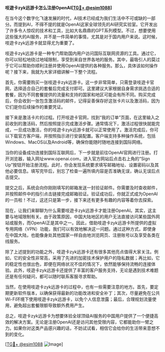 **吱遊卡zyk远游卡怎么注册OpenAI[[TG💪+ @esim1088](https://t.me/s/esim1088)]**

在当今这个数字化飞速发展的时代，AI技术已经成为我们生活中不可或缺的一部分。而提到AI，不得不提的就是OpenAI这家全球领先的AI研究实验室。它开发出了许多令人惊叹的技术和工具，比如大名鼎鼎的GPT系列模型。不过，想要使用这些强大的AI服务，并不是一件简单的事情，尤其是对于国内用户来说。这时候，吱遊卡zyk远游卡就显得尤为重要了。

吱遊卡zyk远游卡是一种专门帮助国内用户访问国际互联网资源的工具。通过它，你可以轻松地绕过地域限制，享受到来自世界各地的服务。其中，最吸引人的莫过于它可以帮助你顺利注册并使用OpenAI提供的各种服务。那么，具体该如何操作呢？接下来，我就为大家详细讲解一下整个流程。

首先，你需要购买一张吱遊卡zyk远游卡。这一步非常简单，只需登录吱遊卡官网，选择适合自己的套餐后完成支付即可。这里建议大家根据自身需求挑选合适的套餐，因为不同套餐提供的流量和支持的国家和地区可能会有所不同。购买完成后，你会收到一张包含激活码的邮件，记得妥善保存好这张卡片以及激活码，因为它们是你后续操作的重要凭证。

接下来是激活卡片的过程。打开吱遊卡官网，找到“我的订单”页面，在这里输入之前收到的激活码，然后按照提示完成激活步骤。通常情况下，激活过程很快就能完成，一旦成功激活，你的吱遊卡zyk远游卡就可以正常使用了。激活完成后，你可以下载官方客户端，并按照指示进行安装配置。客户端支持多种操作系统，包括Windows、MacOS以及Android等，确保你能随时随地连接到国际网络。

当你的设备成功连接到国际互联网后，下一步就是前往OpenAI官网进行注册。打开浏览器，输入网址www.openai.com，进入官方网站后点击右上角的“Sign Up”按钮开始注册流程。此时，你会发现系统要求填写邮箱地址、设置密码以及其他必要信息。填写完毕后，别忘了检查一遍所填内容是否准确无误，确认无误后点击提交。

提交之后，系统会向你刚刚填写的邮箱发送一封验证邮件。你需要及时查收邮件，并按照邮件中的指引点击链接完成邮箱验证。验证成功后，你就正式成为OpenAI的一员啦！不过，这还只是第一步，接下来还有更多有趣的内容等着你去探索。

现在，让我们来聊聊为什么需要吱遊卡zyk远游卡才能注册OpenAI。其实，这主要与地域限制有关。由于政策原因，中国大陆地区的用户无法直接访问某些国外网站或服务，而OpenAI正是其中之一。因此，借助吱遊卡zyk远游卡所提供的虚拟专用网络（VPN）功能，我们可以有效地解决这一问题。通过这种方式，即使身在中国大陆，也能像身处其他国家一样自由地浏览网页、注册账号以及享受各类在线服务。

除了上述提到的功能之外，吱遊卡zyk远游卡还有很多其他亮点值得大家关注。例如，它的安全性非常高，采用了先进的加密技术保护用户的隐私数据；再比如，它的稳定性也很出色，即便在网络状况不佳的情况下，依然能够保持流畅的连接体验。此外，吱遊卡zyk远游卡还提供了丰富的客户服务支持，无论是遇到技术难题还是有任何疑问，都可以随时联系客服寻求帮助。

当然，在使用吱遊卡zyk远游卡的过程中，也有一些需要注意的地方。首先，要定期更新软件版本，以确保获得最新的功能改进和安全补丁；其次，尽量避免在公共Wi-Fi环境下使用吱遊卡zyk远游卡，以免个人信息泄露；最后，合理规划流量使用，避免超出套餐限额导致额外费用产生。

总之，吱遊卡zyk远游卡为想要体验全球顶级AI服务的中国用户提供了一个便捷高效的解决方案。无论是注册OpenAI还是访问其他受限内容，它都能助你一臂之力。如果你对这类产品感兴趣的话，不妨试试看，相信它会给你的生活带来意想不到的变化。

[[TG💪+ @esim1088](https://t.me/s/esim1088) ![Image](https://i.postimg.cc/4NQfJmqS/Snipaste-2025-05-13-00-14-12.png)]